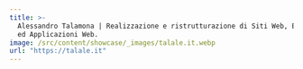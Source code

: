 ```yaml
---
title: >-
  Alessandro Talamona | Realizzazione e ristrutturazione di Siti Web, ECommerce
  ed Applicazioni Web.
image: /src/content/showcase/_images/talale.it.webp
url: "https://talale.it"
---
```

